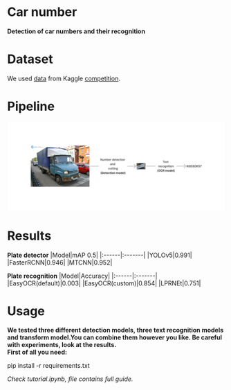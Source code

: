 # Car number
**Detection of car numbers and their recognition**

# Dataset
We used [data](https://disk.yandex.ru/d/NANSgQklgRElog) from Kaggle [competition](https://www.kaggle.com/competitions/vkcv2022-contest-02-carplates/data).

# Pipeline
![Pipeline](https://github.com/In48semenov/Car-numbers/blob/master/data/pipeline.png)

 

# Results 
**Plate detector**
|Model|mAP 0.5|
|:------|:-------|
|YOLOv5|0.991|
|FasterRCNN|0.946|
|MTCNN|0.952|

**Plate recognition**
|Model|Accuracy|
|:------|:-------|
|EasyOCR(default)|0.003|
|EasyOCR(custom)|0.854|
|LPRNEt|0.751|

# Usage
**We tested three different detection models, three text recognition models and transform model.You can combine them however you like.
Be  careful with experiments, look at the results.\
First of all you need:**

pip install -r requirements.txt 

*Check tutorial.ipynb, file contains full guide.*
